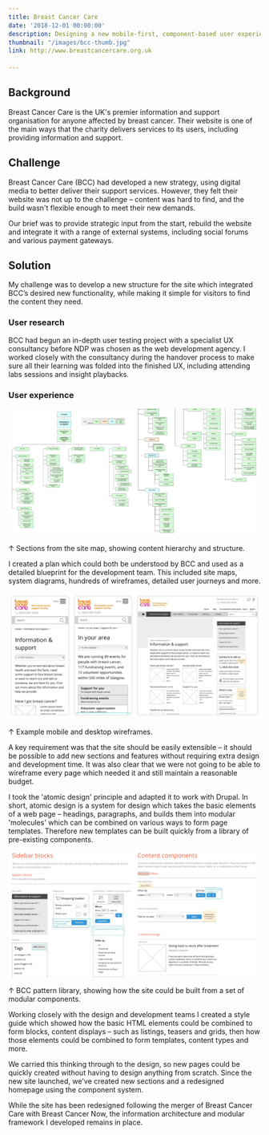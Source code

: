 ```yaml
---
title: Breast Cancer Care
date: '2018-12-01 00:00:00'
description: Designing a new mobile-first, component-based user experience for Breast Cancer Care.
thumbnail: "/images/bcc-thumb.jpg"
link: http://www.breastcancercare.org.uk

---
```


## Background

Breast Cancer Care is the UK's premier information and support organisation for anyone affected by breast cancer. Their website is one of the main ways that the charity delivers services to its users, including providing information and support.

## Challenge

Breast Cancer Care (BCC) had developed a new strategy, using digital media to better deliver their support services. However, they felt their website was not up to the challenge – content was hard to find, and the build wasn't flexible enough to meet their new demands.

Our brief was to provide strategic input from the start, rebuild the website and integrate it with a range of external systems, including social forums and various payment gateways.

## Solution 

My challenge was to develop a new structure for the site which integrated BCC’s desired new functionality, while making it simple for visitors to find the content they need.

### User research

BCC had begun an in-depth user testing project with a specialist UX consultancy before NDP was chosen as the web development agency. I worked closely with the consultancy during the handover process to make sure all their learning was folded into the finished UX, including attending labs sessions and insight playbacks.

### User experience

<img src="/images/bcc-sm.jpg" class="wide">
<p class="caption">↑ Sections from the site map, showing content hierarchy and structure.</p>


I created a plan which could both be understood by BCC and used as a detailed blueprint for the development team. This included site maps, system diagrams, hundreds of wireframes, detailed user journeys and more.

<img src="/images/bcc-wf.jpg" class="wide">
<p class="caption">↑ Example mobile and desktop wireframes.</p>


A key requirement was that the site should be easily extensible – it should be possible to add new sections and features without requiring extra design and development time. It was also clear that we were not going to be able to wireframe every page which needed it and still maintain a reasonable budget.


I took the 'atomic design' principle and adapted it to work with Drupal. In short, atomic design is a system for design which takes the basic elements of a web page – headings, paragraphs, and builds them into modular 'molecules' which can be combined on various ways to form page templates. Therefore new templates can be built quickly from a library of pre-existing components.

<img src="/images/bcc.jpg" class="wide">
<p class="caption">↑ BCC pattern library, showing how the site could be built from a set of modular components.</p>

Working closely with the design and development teams I created a style guide which showed how the basic HTML elements could be combined to form blocks, content displays – such as listings, teasers and grids, then how those elements could be combined to form templates, content types and more.

We carried this thinking through to the design, so new pages could be quickly created without having to design anything from scratch. Since the new site launched, we've created new sections and a redesigned homepage using the component system.

While the site has been redesigned following the merger of Breast Cancer Care with Breast Cancer Now, the information architecture and modular framework I developed remains in place.